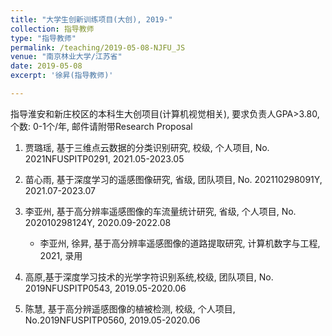 ```yaml
---
title: "大学生创新训练项目(大创), 2019-"
collection: 指导教师
type: "指导教师"
permalink: /teaching/2019-05-08-NJFU_JS
venue: "南京林业大学/江苏省"
date: 2019-05-08
excerpt: '徐昇(指导教师)'

---
```

指导淮安和新庄校区的本科生大创项目(计算机视觉相关), 要求负责人GPA>3.80, 个数: 0-1个/年, 邮件请附带Research Proposal

1. 贾璐瑶, 基于三维点云数据的分类识别研究, 校级, 个人项目, No. 2021NFUSPITP0291, 2021.05-2023.05

1. 苗心雨, 基于深度学习的遥感图像研究, 省级, 团队项目, No. 202110298091Y, 2021.07-2023.07

1. 李亚州, 基于高分辨率遥感图像的车流量统计研究, 省级, 个人项目, No. 202010298124Y, 2020.09-2022.08
    *  李亚州, 徐昇, 基于高分辨率遥感图像的道路提取研究, 计算机数字与工程, 2021, 录用 

1. 高原,基于深度学习技术的光学字符识别系统,校级, 团队项目, No. 2019NFUSPITP0543, 2019.05-2020.06

1. 陈慧, 基于高分辨遥感图像的植被检测, 校级, 个人项目, No.2019NFUSPITP0560, 2019.05-2020.06









